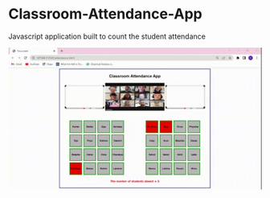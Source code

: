 # Classroom-Attendance-App
 Javascript application built to count the student attendance

![Classroom Attendance App - Output](Output.gif)